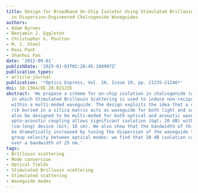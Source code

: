 ```yaml
---
title: Design for Broadband On-Chip Isolator Using Stimulated Brillouin Scattering
  in Dispersion-Engineered Chalcogenide Waveguides
authors:
- Adam Byrnes
- Benjamin J. Eggleton
- Christopher G. Poulton
- M. J. Steel
- Ravi Pant
- Shanhui Fan
date: '2012-09-01'
publishDate: '2025-01-03T02:26:45.180997Z'
publication_types:
- article-journal
publication: '*Optics Express, Vol. 20, Issue 19, pp. 21235-21246*'
doi: 10.1364/OE.20.021235
abstract: 'We propose a scheme for on-chip isolation in chalcogenide (As2S3) rib waveguides,
  in which Stimulated Brillouin Scattering is used to induce non-reciprocal mode conversion
  within a multi-moded waveguide. The design exploits the idea that a chalcogenide
  rib buried in a silica matrix acts as waveguide for both light and sound, and can
  also be designed to be multi-moded for both optical and acoustic waves. The enhanced
  opto-acoustic coupling allows significant isolation (&gt; 20 dB) within a chip-scale
  (cm-long) device (&lt; 10 cm). We also show that the bandwidth of this device can
  be dramatically increased by tuning the dispersion of the waveguide to match the
  group velocity between optical modes: we find that 20 dB isolation can be extended
  over a bandwidth of 25 nm.'
tags:
- Brillouin scattering
- Mode conversion
- Optical fields
- Stimulated Brillouin scattering
- Stimulated scattering
- Waveguide modes
---
```

